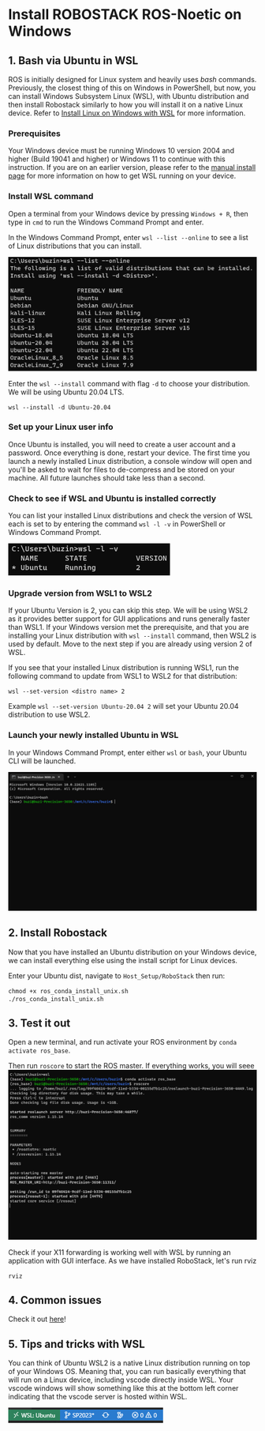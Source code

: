 # Install ROBOSTACK ROS-Noetic on Windows

## 1. Bash via Ubuntu in WSL
<!-- ROS is initially designed for Linux system and heavily uses *bash* commands. However, Windows comes with PowerShell. Therefore, the first step is to install a Bash Shell on your window machine. For example, one of the easiest setup is using Git Bash, which you can download from [here](https://git-scm.com/downloads). If you already have a Bash Shell set up, you can skip this step.  -->

ROS is initially designed for Linux system and heavily uses *bash* commands. Previously, the closest thing of this on Windows in PowerShell, but now, you can install Windows Subsystem Linux (WSL), with Ubuntu distribution and then install Robostack similarly to how you will install it on a native Linux device. Refer to [Install Linux on Windows with WSL](https://learn.microsoft.com/en-us/windows/wsl/install) for more information.

### Prerequisites
Your Windows device must be running Windows 10 version 2004 and higher (Build 19041 and higher) or Windows 11 to continue with this instruction. If you are on an earlier version, please refer to the [manual install page](https://learn.microsoft.com/en-us/windows/wsl/install-manual) for more information on how to get WSL running on your device.

### Install WSL command
Open a terminal from your Windows device by pressing `Windows + R`, then type in `cmd` to run the Windows Command Prompt and enter.

In the Windows Command Prompt, enter `wsl --list --online` to see a list of Linux distributions that you can install.

![](asset/wsl-list-online-command.png)

Enter the `wsl --install` command with flag `-d` to choose your distribution. We will be using Ubuntu 20.04 LTS.
```
wsl --install -d Ubuntu-20.04
```
### Set up your Linux user info
Once Ubuntu is installed, you will need to create a user account and a password. Once everything is done, restart your device. The first time you launch a newly installed Linux distribution, a console window will open and you'll be asked to wait for files to de-compress and be stored on your machine. All future launches should take less than a second.

### Check to see if WSL and Ubuntu is installed correctly
You can list your installed Linux distributions and check the version of WSL each is set to by entering the command `wsl -l -v` in PowerShell or Windows Command Prompt.

![](asset/wsl-l-v-command.png)

### Upgrade version from WSL1 to WSL2
If your Ubuntu Version is 2, you can skip this step. We will be using WSL2 as it provides better support for GUI applications and runs generally faster than WSL1. If your Windows version met the prerequisite, and that you are installing your Linux distribution with `wsl --install` command, then WSL2 is used by default. Move to the next step if you are already using version 2 of WSL.

If you see that your installed Linux distribution is running WSL1, run the following command to update from WSL1 to WSL2 for that distribution:
```
wsl --set-version <distro name> 2
```
Example `wsl --set-version Ubuntu-20.04 2` will set your Ubuntu 20.04 distribution to use WSL2.

### Launch your newly installed Ubuntu in WSL
In your Windows Command Prompt, enter either `wsl` or `bash`, your Ubuntu CLI will be launched.

![](asset/enter-wsl.png)

## 2. Install Robostack
Now that you have installed an Ubuntu distribution on your Windows device, we can install everything else using the install script for Linux devices. 

Enter your Ubuntu dist, navigate to `Host_Setup/RoboStack` then run:
```
chmod +x ros_conda_install_unix.sh
./ros_conda_install_unix.sh
```

## 3. Test it out
Open a new terminal, and run activate your ROS environment by ```conda activate ros_base```.

Then run ```roscore``` to start the ROS master. If everything works, you will seee
![](asset/ros_core_output.png)

Check if your X11 forwarding is working well with WSL by running an application with GUI interface. As we have installed RoboStack, let's run rviz
```
rviz
```

## 4. Common issues
Check it out [here](/FAQ/readme.md)!

## 5. Tips and tricks with WSL
You can think of Ubuntu WSL2 is a native Linux distribution running on top of your Windows OS. Meaning that, you can run basically everything that will run on a Linux device, including vscode directly inside WSL. Your vscode windows will show something like this at the bottom left corner indicating that the vscode server is hosted within WSL.

![](asset/wsl-vscode.png)
